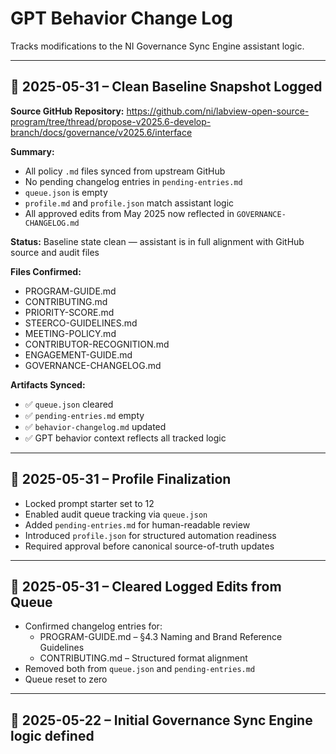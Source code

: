 # GPT Behavior Change Log

Tracks modifications to the NI Governance Sync Engine assistant logic.

---

## 📅 2025-05-31 – Clean Baseline Snapshot Logged

**Source GitHub Repository:**
https://github.com/ni/labview-open-source-program/tree/thread/propose-v2025.6-develop-branch/docs/governance/v2025.6/interface

**Summary:**
- All policy `.md` files synced from upstream GitHub
- No pending changelog entries in `pending-entries.md`
- `queue.json` is empty
- `profile.md` and `profile.json` match assistant logic
- All approved edits from May 2025 now reflected in `GOVERNANCE-CHANGELOG.md`

**Status:**
Baseline state clean — assistant is in full alignment with GitHub source and audit files

**Files Confirmed:**
- PROGRAM-GUIDE.md
- CONTRIBUTING.md
- PRIORITY-SCORE.md
- STEERCO-GUIDELINES.md
- MEETING-POLICY.md
- CONTRIBUTOR-RECOGNITION.md
- ENGAGEMENT-GUIDE.md
- GOVERNANCE-CHANGELOG.md

**Artifacts Synced:**
- ✅ `queue.json` cleared
- ✅ `pending-entries.md` empty
- ✅ `behavior-changelog.md` updated
- ✅ GPT behavior context reflects all tracked logic


---

## 📅 2025-05-31 – Profile Finalization

- Locked prompt starter set to 12
- Enabled audit queue tracking via `queue.json`
- Added `pending-entries.md` for human-readable review
- Introduced `profile.json` for structured automation readiness
- Required approval before canonical source-of-truth updates

---

## 📅 2025-05-31 – Cleared Logged Edits from Queue

- Confirmed changelog entries for:
  - PROGRAM-GUIDE.md – §4.3 Naming and Brand Reference Guidelines
  - CONTRIBUTING.md – Structured format alignment
- Removed both from `queue.json` and `pending-entries.md`
- Queue reset to zero

---

## 📅 2025-05-22 – Initial Governance Sync Engine logic defined
